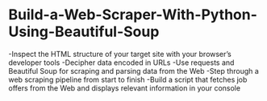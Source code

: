 # Build-a-Web-Scraper-With-Python-Using-Beautiful-Soup

-Inspect the HTML structure of your target site with your browser’s developer tools
-Decipher data encoded in URLs
-Use requests and Beautiful Soup for scraping and parsing data from the Web
-Step through a web scraping pipeline from start to finish
-Build a script that fetches job offers from the Web and displays relevant information in your console
